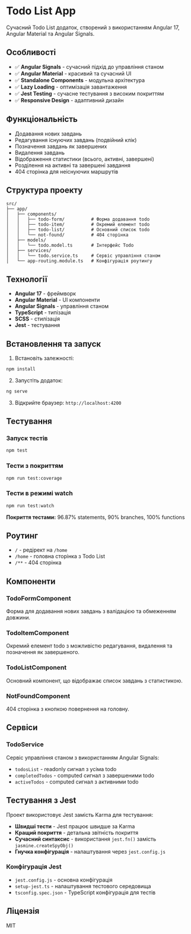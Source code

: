 # Todo List App

Сучасний Todo List додаток, створений з використанням Angular 17, Angular Material та Angular Signals.

## Особливості

- ✅ **Angular Signals** - сучасний підхід до управління станом
- ✅ **Angular Material** - красивий та сучасний UI
- ✅ **Standalone Components** - модульна архітектура
- ✅ **Lazy Loading** - оптимізація завантаження
- ✅ **Jest Testing** - сучасне тестування з високим покриттям
- ✅ **Responsive Design** - адаптивний дизайн

## Функціональність

- Додавання нових завдань
- Редагування існуючих завдань (подвійний клік)
- Позначення завдань як завершених
- Видалення завдань
- Відображення статистики (всього, активні, завершені)
- Розділення на активні та завершені завдання
- 404 сторінка для неіснуючих маршрутів

## Структура проекту

```
src/
├── app/
│   ├── components/
│   │   ├── todo-form/          # Форма додавання todo
│   │   ├── todo-item/          # Окремий елемент todo
│   │   ├── todo-list/          # Основний список todo
│   │   └── not-found/          # 404 сторінка
│   ├── models/
│   │   └── todo.model.ts       # Інтерфейс Todo
│   ├── services/
│   │   └── todo.service.ts     # Сервіс управління станом
│   └── app-routing.module.ts   # Конфігурація роутингу
```

## Технології

- **Angular 17** - фреймворк
- **Angular Material** - UI компоненти
- **Angular Signals** - управління станом
- **TypeScript** - типізація
- **SCSS** - стилізація
- **Jest** - тестування

## Встановлення та запуск

1. Встановіть залежності:
```bash
npm install
```

2. Запустіть додаток:
```bash
ng serve
```

3. Відкрийте браузер: `http://localhost:4200`

## Тестування

### Запуск тестів
```bash
npm test
```

### Тести з покриттям
```bash
npm run test:coverage
```

### Тести в режимі watch
```bash
npm run test:watch
```

**Покриття тестами:** 96.87% statements, 90% branches, 100% functions

## Роутинг

- `/` - редірект на `/home`
- `/home` - головна сторінка з Todo List
- `/**` - 404 сторінка

## Компоненти

### TodoFormComponent
Форма для додавання нових завдань з валідацією та обмеженням довжини.

### TodoItemComponent
Окремий елемент todo з можливістю редагування, видалення та позначення як завершеного.

### TodoListComponent
Основний компонент, що відображає список завдань з статистикою.

### NotFoundComponent
404 сторінка з кнопкою повернення на головну.

## Сервіси

### TodoService
Сервіс управління станом з використанням Angular Signals:
- `todosList` - readonly сигнал з усіма todo
- `completedTodos` - computed сигнал з завершеними todo
- `activeTodos` - computed сигнал з активними todo

## Тестування з Jest

Проект використовує Jest замість Karma для тестування:

- **Швидші тести** - Jest працює швидше за Karma
- **Кращий покриття** - детальна звітність покриття
- **Сучасний синтаксис** - використання `jest.fn()` замість `jasmine.createSpyObj()`
- **Гнучка конфігурація** - налаштування через `jest.config.js`

### Конфігурація Jest
- `jest.config.js` - основна конфігурація
- `setup-jest.ts` - налаштування тестового середовища
- `tsconfig.spec.json` - TypeScript конфігурація для тестів

## Ліцензія

MIT
